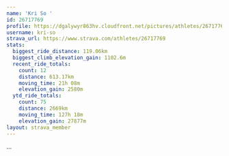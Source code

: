 ```yaml
---
name: 'Kri So '
id: 26717769
profile: https://dgalywyr863hv.cloudfront.net/pictures/athletes/26717769/7761026/14/large.jpg
username: kri-so
strava_url: https://www.strava.com/athletes/26717769
stats:
  biggest_ride_distance: 119.06km
  biggest_climb_elevation_gain: 1102.6m
  recent_ride_totals:
    count: 12
    distance: 613.17km
    moving_time: 21h 08m
    elevation_gain: 2580m
  ytd_ride_totals:
    count: 75
    distance: 2669km
    moving_time: 127h 18m
    elevation_gain: 27877m
layout: strava_member
--- 
```

...
